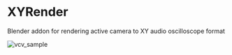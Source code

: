 # XYRender
Blender addon for rendering active camera to XY audio oscilloscope format


![vcv_sample](https://media.giphy.com/media/7ebSi174RKaQopMh49/giphy.gif)
